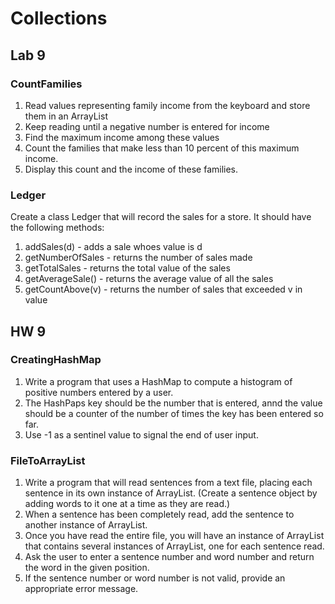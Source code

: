 # Collections

## Lab 9
### CountFamilies
1) Read values representing family income from the keyboard and store them in an ArrayList<double>
2) Keep reading until a negative number is entered for income
3) Find the maximum income among these values
4) Count the families that make less than 10 percent of this maximum income.
5) Display this count and the income of these families.

### Ledger
Create a class Ledger that will record the sales for a store. It should have the following methods:
1) addSales(d) - adds a sale whoes value is d
2) getNumberOfSales - returns the number of sales made
3) getTotalSales - returns the total value of the sales
4) getAverageSale() - returns the average value of all the sales
5) getCountAbove(v) - returns the number of sales that exceeded v in value

## HW 9
### CreatingHashMap
1) Write a program that uses a HashMap to compute a histogram of positive numbers entered by a user.
2) The HashPaps key should be the number that is entered, annd the value should be a counter of the number of times the key has been entered so far.
3) Use -1 as a sentinel value to signal the end of user input.

### FileToArrayList
1) Write a program that will read sentences from a text file, placing each sentence in its own instance of ArrayList.
(Create a sentence object by adding words to it one at a time as they are read.)
2) When a sentence has been completely read, add the sentence to another instance of ArrayList.
3) Once you have read the entire file, you will have an instance of ArrayList that contains several instances of ArrayList, one for each sentence read.
4) Ask the user to enter a sentence number and word number and return the word in the given position.
5) If the sentence number or word number is not valid, provide an appropriate error message.
